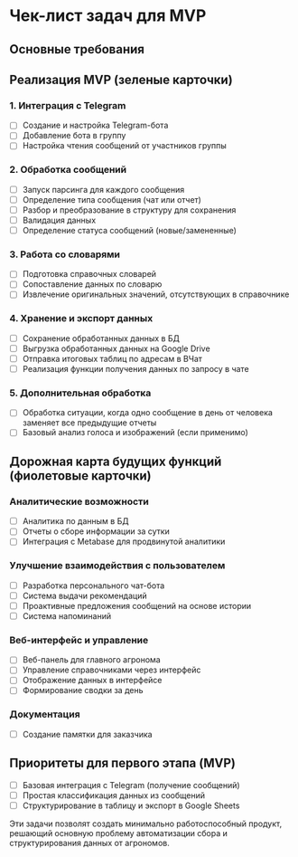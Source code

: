 # Чек-лист задач для MVP

## Основные требования

## Реализация MVP (зеленые карточки)

### 1. Интеграция с Telegram
- [ ] Создание и настройка Telegram-бота
- [ ] Добавление бота в группу
- [ ] Настройка чтения сообщений от участников группы

### 2. Обработка сообщений
- [ ] Запуск парсинга для каждого сообщения
- [ ] Определение типа сообщения (чат или отчет)
- [ ] Разбор и преобразование в структуру для сохранения
- [ ] Валидация данных
- [ ] Определение статуса сообщений (новые/замененные)

### 3. Работа со словарями
- [ ] Подготовка справочных словарей
- [ ] Сопоставление данных по словарю
- [ ] Извлечение оригинальных значений, отсутствующих в справочнике

### 4. Хранение и экспорт данных
- [ ] Сохранение обработанных данных в БД
- [ ] Выгрузка обработанных данных на Google Drive
- [ ] Отправка итоговых таблиц по адресам в ВЧат
- [ ] Реализация функции получения данных по запросу в чате

### 5. Дополнительная обработка
- [ ] Обработка ситуации, когда одно сообщение в день от человека заменяет все предыдущие отчеты
- [ ] Базовый анализ голоса и изображений (если применимо)

## Дорожная карта будущих функций (фиолетовые карточки)

### Аналитические возможности
- [ ] Аналитика по данным в БД
- [ ] Отчеты о сборе информации за сутки
- [ ] Интеграция с Metabase для продвинутой аналитики

### Улучшение взаимодействия с пользователем
- [ ] Разработка персонального чат-бота
- [ ] Система выдачи рекомендаций
- [ ] Проактивные предложения сообщений на основе истории
- [ ] Система напоминаний

### Веб-интерфейс и управление
- [ ] Веб-панель для главного агронома
- [ ] Управление справочниками через интерфейс
- [ ] Отображение данных в интерфейсе
- [ ] Формирование сводки за день

### Документация
- [ ] Создание памятки для заказчика

## Приоритеты для первого этапа (MVP)
- [ ] Базовая интеграция с Telegram (получение сообщений)
- [ ] Простая классификация данных из сообщений
- [ ] Структурирование в таблицу и экспорт в Google Sheets

Эти задачи позволят создать минимально работоспособный продукт, решающий основную проблему автоматизации сбора и структурирования данных от агрономов. 